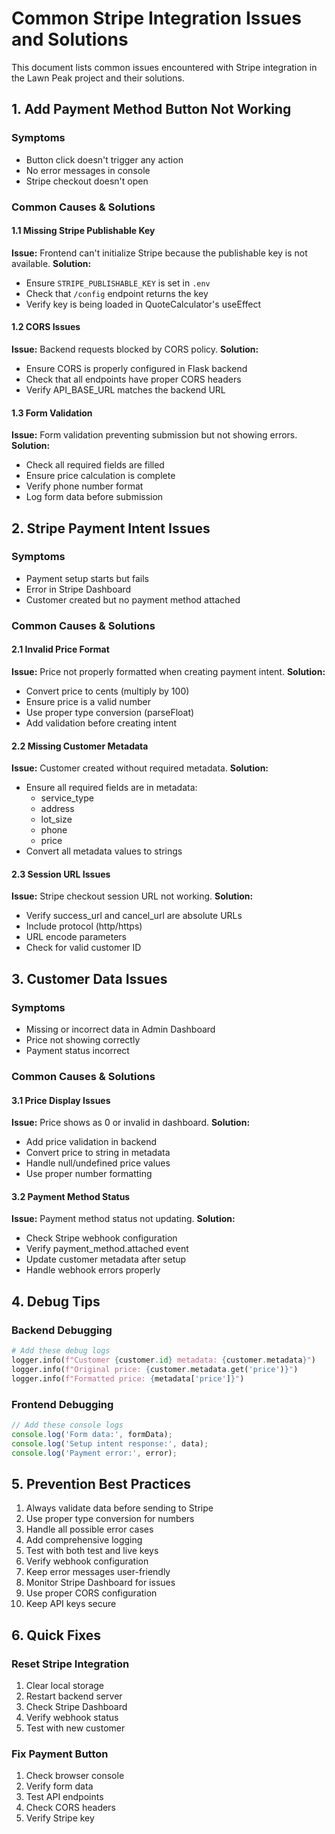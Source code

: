 # Common Stripe Integration Issues and Solutions

This document lists common issues encountered with Stripe integration in the Lawn Peak project and their solutions.

## 1. Add Payment Method Button Not Working

### Symptoms
- Button click doesn't trigger any action
- No error messages in console
- Stripe checkout doesn't open

### Common Causes & Solutions

#### 1.1 Missing Stripe Publishable Key
**Issue:** Frontend can't initialize Stripe because the publishable key is not available.
**Solution:**
- Ensure `STRIPE_PUBLISHABLE_KEY` is set in `.env`
- Check that `/config` endpoint returns the key
- Verify key is being loaded in QuoteCalculator's useEffect

#### 1.2 CORS Issues
**Issue:** Backend requests blocked by CORS policy.
**Solution:**
- Ensure CORS is properly configured in Flask backend
- Check that all endpoints have proper CORS headers
- Verify API_BASE_URL matches the backend URL

#### 1.3 Form Validation
**Issue:** Form validation preventing submission but not showing errors.
**Solution:**
- Check all required fields are filled
- Ensure price calculation is complete
- Verify phone number format
- Log form data before submission

## 2. Stripe Payment Intent Issues

### Symptoms
- Payment setup starts but fails
- Error in Stripe Dashboard
- Customer created but no payment method attached

### Common Causes & Solutions

#### 2.1 Invalid Price Format
**Issue:** Price not properly formatted when creating payment intent.
**Solution:**
- Convert price to cents (multiply by 100)
- Ensure price is a valid number
- Use proper type conversion (parseFloat)
- Add validation before creating intent

#### 2.2 Missing Customer Metadata
**Issue:** Customer created without required metadata.
**Solution:**
- Ensure all required fields are in metadata:
  - service_type
  - address
  - lot_size
  - phone
  - price
- Convert all metadata values to strings

#### 2.3 Session URL Issues
**Issue:** Stripe checkout session URL not working.
**Solution:**
- Verify success_url and cancel_url are absolute URLs
- Include protocol (http/https)
- URL encode parameters
- Check for valid customer ID

## 3. Customer Data Issues

### Symptoms
- Missing or incorrect data in Admin Dashboard
- Price not showing correctly
- Payment status incorrect

### Common Causes & Solutions

#### 3.1 Price Display Issues
**Issue:** Price shows as 0 or invalid in dashboard.
**Solution:**
- Add price validation in backend
- Convert price to string in metadata
- Handle null/undefined price values
- Use proper number formatting

#### 3.2 Payment Method Status
**Issue:** Payment method status not updating.
**Solution:**
- Check Stripe webhook configuration
- Verify payment_method.attached event
- Update customer metadata after setup
- Handle webhook errors properly

## 4. Debug Tips

### Backend Debugging
```python
# Add these debug logs
logger.info(f"Customer {customer.id} metadata: {customer.metadata}")
logger.info(f"Original price: {customer.metadata.get('price')}")
logger.info(f"Formatted price: {metadata['price']}")
```

### Frontend Debugging
```typescript
// Add these console logs
console.log('Form data:', formData);
console.log('Setup intent response:', data);
console.log('Payment error:', error);
```

## 5. Prevention Best Practices

1. Always validate data before sending to Stripe
2. Use proper type conversion for numbers
3. Handle all possible error cases
4. Add comprehensive logging
5. Test with both test and live keys
6. Verify webhook configuration
7. Keep error messages user-friendly
8. Monitor Stripe Dashboard for issues
9. Use proper CORS configuration
10. Keep API keys secure

## 6. Quick Fixes

### Reset Stripe Integration
1. Clear local storage
2. Restart backend server
3. Check Stripe Dashboard
4. Verify webhook status
5. Test with new customer

### Fix Payment Button
1. Check browser console
2. Verify form data
3. Test API endpoints
4. Check CORS headers
5. Verify Stripe key
